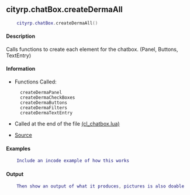 
## cityrp.chatBox.createDermaAll
```lua
	cityrp.chatBox.createDermaAll()
```

#### Description
Calls functions to create each element for the chatbox. (Panel, Buttons, TextEntry)

#### Information
* Functions Called:

		createDermaPanel
		createDermaCheckBoxes
		createDermaButtons
		createDermaFilters
		createDermaTextEntry

* Called at the end of the file [(cl_chatbox.lua)](https://app.assembla.com/spaces/roleplaygamemode/subversion/source/HEAD/gamemode/core/libraries/cl_chatbox.lua#ln934)
* [Source](https://app.assembla.com/spaces/roleplaygamemode/subversion/source/HEAD/gamemode/core/libraries/cl_chatbox.lua#ln177)

#### Examples
```lua
	Include an incode example of how this works
```

#### Output
```lua
	Then show an output of what it produces, pictures is also doable
```
